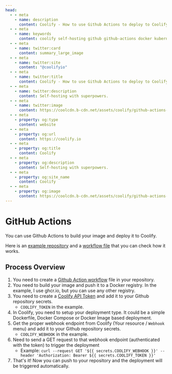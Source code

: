 ```yaml
---
head:
  - - meta
    - name: description
      content: Coolify - How to use Github Actions to deploy to Coolify
  - - meta
    - name: keywords
      content: coolify self-hosting github github-actions docker kubernetes vercel netlify heroku render digitalocean aws gcp azure
  - - meta
    - name: twitter:card
      content: summary_large_image
  - - meta
    - name: twitter:site
      content: "@coolifyio"
  - - meta
    - name: twitter:title
      content: Coolify - How to use Github Actions to deploy to Coolify
  - - meta
    - name: twitter:description
      content: Self-hosting with superpowers.
  - - meta
    - name: twitter:image
      content: https://coolcdn.b-cdn.net/assets/coolify/github-actions-og-image.png
  - - meta
    - property: og:type
      content: website
  - - meta
    - property: og:url
      content: https://coolify.io
  - - meta
    - property: og:title
      content: Coolify
  - - meta
    - property: og:description
      content: Self-hosting with superpowers.
  - - meta
    - property: og:site_name
      content: Coolify
  - - meta
    - property: og:image
      content: https://coolcdn.b-cdn.net/assets/coolify/github-actions-og-image.png
---
```


# GitHub Actions

You can use Github Actions to build your image and deploy it to Coolify.

Here is an [example repository](https://github.com/andrasbacsai/github-actions-with-coolify) and a [workflow file](https://github.com/andrasbacsai/github-actions-with-coolify/blob/main/.github/workflows/build.yaml) that you can check how it works.

## Process Overview

1. You need to create a [Github Action workflow](https://github.com/andrasbacsai/github-actions-with-coolify/blob/main/.github/workflows/build.yaml) file in your repository.
2. You need to build your image and push it to a Docker registry. In the example, I use ghcr.io, but you can use any other registry.
3. You need to create a [Coolify API Token](../../api/authentication.md#generate-a-token) and add it to your Github repository secrets.
   - `COOLIFY_TOKEN` in the example.
4. In Coolify, you need to setup your deployment type. It could be a simple Dockerfile, Docker Compose or Docker Image based deployment.
5. Get the proper webhook endpoint from Coolify (Your resource / `Webhook` menu) and add it to your Github repository secrets.
   - `COOLIFY_WEBHOOK` in the example.
6. Need to send a GET request to that webhook endpoint (authenticated with the token) to trigger the deployment
   - Example: <span v-pre>`curl --request GET '${{ secrets.COOLIFY_WEBHOOK }}' --header 'Authorization: Bearer ${{ secrets.COOLIFY_TOKEN }}'`</span>
7. That's it! Now you can push to your repository and the deployment will be triggered automatically.
